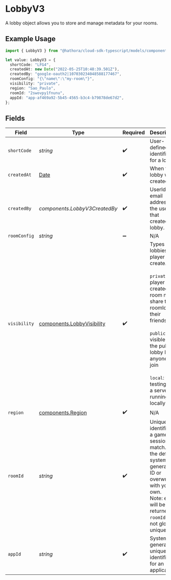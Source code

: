 # LobbyV3

A lobby object allows you to store and manage metadata for your rooms.

## Example Usage

```typescript
import { LobbyV3 } from "@hathora/cloud-sdk-typescript/models/components";

let value: LobbyV3 = {
  shortCode: "LFG4",
  createdAt: new Date("2022-05-25T10:48:39.501Z"),
  createdBy: "google-oauth2|107030234048588177467",
  roomConfig: "{\"name\":\"my-room\"}",
  visibility: "private",
  region: "Sao_Paulo",
  roomId: "2swovpy1fnunu",
  appId: "app-af469a92-5b45-4565-b3c4-b79878de67d2",
};
```

## Fields

| Field                                                                                                                                                                                                                                       | Type                                                                                                                                                                                                                                        | Required                                                                                                                                                                                                                                    | Description                                                                                                                                                                                                                                 | Example                                                                                                                                                                                                                                     |
| ------------------------------------------------------------------------------------------------------------------------------------------------------------------------------------------------------------------------------------------- | ------------------------------------------------------------------------------------------------------------------------------------------------------------------------------------------------------------------------------------------- | ------------------------------------------------------------------------------------------------------------------------------------------------------------------------------------------------------------------------------------------- | ------------------------------------------------------------------------------------------------------------------------------------------------------------------------------------------------------------------------------------------- | ------------------------------------------------------------------------------------------------------------------------------------------------------------------------------------------------------------------------------------------- |
| `shortCode`                                                                                                                                                                                                                                 | *string*                                                                                                                                                                                                                                    | :heavy_check_mark:                                                                                                                                                                                                                          | User-defined identifier for a lobby.                                                                                                                                                                                                        | LFG4                                                                                                                                                                                                                                        |
| `createdAt`                                                                                                                                                                                                                                 | [Date](https://developer.mozilla.org/en-US/docs/Web/JavaScript/Reference/Global_Objects/Date)                                                                                                                                               | :heavy_check_mark:                                                                                                                                                                                                                          | When the lobby was created.                                                                                                                                                                                                                 |                                                                                                                                                                                                                                             |
| `createdBy`                                                                                                                                                                                                                                 | *components.LobbyV3CreatedBy*                                                                                                                                                                                                               | :heavy_check_mark:                                                                                                                                                                                                                          | UserId or email address for the user that created the lobby.                                                                                                                                                                                | google-oauth2\|107030234048588177467                                                                                                                                                                                                        |
| `roomConfig`                                                                                                                                                                                                                                | *string*                                                                                                                                                                                                                                    | :heavy_minus_sign:                                                                                                                                                                                                                          | N/A                                                                                                                                                                                                                                         | {"name":"my-room"}                                                                                                                                                                                                                          |
| `visibility`                                                                                                                                                                                                                                | [components.LobbyVisibility](../../models/components/lobbyvisibility.md)                                                                                                                                                                    | :heavy_check_mark:                                                                                                                                                                                                                          | Types of lobbies a player can create.<br/><br/>`private`: the player who created the room must share the roomId with their friends<br/><br/>`public`: visible in the public lobby list, anyone can join<br/><br/>`local`: for testing with a server running locally | private                                                                                                                                                                                                                                     |
| `region`                                                                                                                                                                                                                                    | [components.Region](../../models/components/region.md)                                                                                                                                                                                      | :heavy_check_mark:                                                                                                                                                                                                                          | N/A                                                                                                                                                                                                                                         |                                                                                                                                                                                                                                             |
| `roomId`                                                                                                                                                                                                                                    | *string*                                                                                                                                                                                                                                    | :heavy_check_mark:                                                                                                                                                                                                                          | Unique identifier to a game session or match. Use the default system generated ID or overwrite it with your own.<br/>Note: error will be returned if `roomId` is not globally unique.                                                       | 2swovpy1fnunu                                                                                                                                                                                                                               |
| `appId`                                                                                                                                                                                                                                     | *string*                                                                                                                                                                                                                                    | :heavy_check_mark:                                                                                                                                                                                                                          | System generated unique identifier for an application.                                                                                                                                                                                      | app-af469a92-5b45-4565-b3c4-b79878de67d2                                                                                                                                                                                                    |